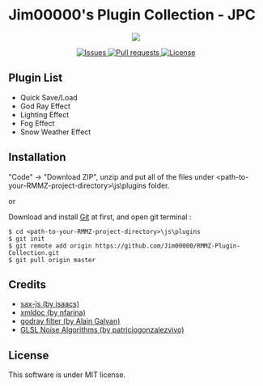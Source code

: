 # Jim00000's Plugin Collection - JPC

<div>
    <p align="center">
        <img src="https://steamcdn-a.akamaihd.net/steam/apps/1096900/header.jpg?t=1599085057">
    </p>
    <p align="center">
        <a href="https://github.com/Jim00000/RMMZ-Plugin-Collection/issues">
            <img src="https://img.shields.io/github/issues/Jim00000/RMMZ-Plugin-Collection" alt="Issues">
        </a>
        <a href="https://github.com/Jim00000/RMMZ-Plugin-Collection/pulls">
            <img src="https://img.shields.io/github/issues-pr/Jim00000/RMMZ-Plugin-Collection" alt="Pull requests">
        </a>
        <a href="https://github.com/Jim00000/RMMZ-Plugin-Collection/blob/master/LICENSE">
            <img src="https://img.shields.io/github/license/Jim00000/RMMZ-Plugin-Collection" alt="License">
        </a>
    </p>
</div>

## Plugin List
- Quick Save/Load
- God Ray Effect
- Lighting Effect
- Fog Effect
- Snow Weather Effect

## Installation

"Code" → "Download ZIP", unzip and put all of the files under \<path-to-your-RMMZ-project-directory\>\js\plugins folder.

or

Download and install [Git](https://git-scm.com/downloads) at first, and open git terminal :

```
$ cd <path-to-your-RMMZ-project-directory>\js\plugins
$ git init
$ git remote add origin https://github.com/Jim00000/RMMZ-Plugin-Collection.git
$ git pull origin master
```

## Credits
- [sax-js (by isaacs)](https://github.com/isaacs/sax-js)
- [xmldoc (by nfarina)](https://github.com/nfarina/xmldoc)
- [godray filter (by Alain Galvan)](https://github.com/pixijs/pixi-filters/tree/master/filters/godray)
- [GLSL Noise Algorithms (by patriciogonzalezvivo)](https://gist.github.com/patriciogonzalezvivo/670c22f3966e662d2f83)

## License

This software is under MIT license.